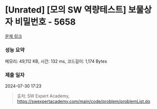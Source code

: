 # [Unrated] [모의 SW 역량테스트] 보물상자 비밀번호 - 5658 

[문제 링크](https://swexpertacademy.com/main/code/problem/problemDetail.do?contestProbId=AWXRUN9KfZ8DFAUo) 

### 성능 요약

메모리: 49,112 KB, 시간: 132 ms, 코드길이: 1,174 Bytes

### 제출 일자

2024-07-30 17:23



> 출처: SW Expert Academy, https://swexpertacademy.com/main/code/problem/problemList.do